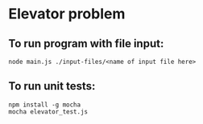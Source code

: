 # Elevator problem

## To run program with file input:

```
node main.js ./input-files/<name of input file here>
```

## To run unit tests:

```
npm install -g mocha
mocha elevator_test.js
```

